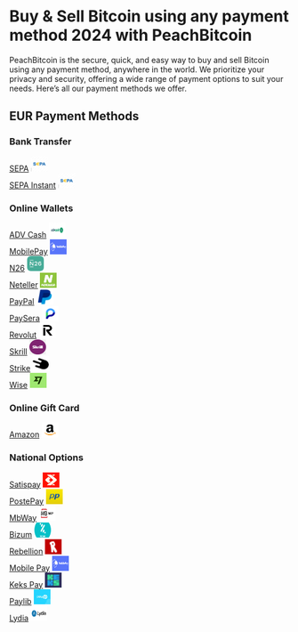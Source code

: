 <body class="payment-methods-page">

# Buy & Sell Bitcoin using any payment method 2024 with PeachBitcoin

PeachBitcoin is the secure, quick, and easy way to buy and sell Bitcoin using any payment method, anywhere in the world. We prioritize your privacy and security, offering a wide range of payment options to suit your needs. Here’s all our payment methods we offer.

## EUR Payment Methods

### Bank Transfer

<div class="payment-grid">
    <div class="payment-grid-item">
        <a href="/buy-bitcoin-with-sepa-no-id">SEPA</a> 
        <img src="/img/faq/logoimg/sepa.png" width="30px" height="27px" alt="Buy bitcoin with SEPA, Sell bitcoin with SEPA">
    </div>
    <div class="payment-grid-item">
        <a href="/buy-bitcoin-with-sepa-instant">SEPA Instant</a> 
        <img src="/img/faq/logoimg/sepa.png" width="30px" height="27px" alt="Buy bitcoin with SEPA Instant, Sell bitcoin with SEPA Instant">
    </div>
</div>

### Online Wallets

<div class="payment-grid">
    <div class="payment-grid-item">
        <a href="/buy-bitcoin-with-advcash">ADV Cash</a> 
        <img src="/img/faq/logoimg/advcash.png" width="30px" height="27px" alt="Buy bitcoin with ADV Cash, Sell bitcoin with ADV Cash">
    </div>
    <div class="payment-grid-item">
        <a href="/buy-bitcoin-with-mobilepay">MobilePay</a> 
        <img src="/img/faq/logoimg/mobilepay.png" width="30px" height="27px" alt="Buy bitcoin with MobilePay, Sell bitcoin with MobilePay">
    </div>
    <div class="payment-grid-item">
        <a href="/buy-bitcoin-with-N26">N26</a> 
        <img src="/img/faq/logoimg/n26.png" width="30px" height="27px" alt="Buy bitcoin with N26, Sell bitcoin with N26">
    </div>
    <div class="payment-grid-item">
        <a href="/buy-bitcoin-with-neteller">Neteller</a> 
        <img src="/img/faq/logoimg/neteller.png" width="30px" height="27px" alt="Buy bitcoin with Neteller, Sell bitcoin with Neteller">
    </div>
    <div class="payment-grid-item">
        <a href="/buy-bitcoin-with-paypal">PayPal</a> 
        <img src="/img/faq/logoimg/paypal.png" width="30px" height="27px" alt="Buy bitcoin with PayPal, Sell bitcoin with PayPal">
    </div>
    <div class="payment-grid-item">
        <a href="/buy-bitcoin-with-paysera">PaySera</a> 
        <img src="/img/faq/logoimg/paysera.png" width="30px" height="27px" alt="Buy bitcoin with PaySera, Sell bitcoin with PaySera">
    </div>
    <div class="payment-grid-item">
        <a href="/buy-bitcoin-with-revolut">Revolut</a> 
        <img src="/img/faq/logoimg/revolut.png" width="30px" height="27px" alt="Buy bitcoin with Revolut, Sell bitcoin with Revolut">
    </div>
    <div class="payment-grid-item">
        <a href="/buy-bitcoin-with-skrill">Skrill</a> 
        <img src="/img/faq/logoimg/skrill.png" width="30px" height="27px" alt="Buy bitcoin with Skrill, Sell bitcoin with Skrill">
    </div>
    <div class="payment-grid-item">
        <a href="/buy-bitcoin-with-strike">Strike</a> 
        <img src="/img/faq/logoimg/strike.png" width="30px" height="27px" alt="Buy bitcoin with Strike, Sell bitcoin with Strike">
    </div>
    <div class="payment-grid-item">
        <a href="/buy-bitcoin-with-wise">Wise</a> 
        <img src="/img/faq/logoimg/wise.png" width="30px" height="27px" alt="Buy bitcoin with Wise, Sell bitcoin with Wise">
    </div>
</div>

### Online Gift Card

<div class="payment-grid">
    <div class="payment-grid-item">
        <a href="/buy-btc-with-amazon">Amazon</a> 
        <img src="/img/faq/logoimg/amazon.png" width="30px" height="27px" alt="Buy bitcoin with Amazon, Sell bitcoin with Amazon">
    </div>
</div>

### National Options

<div class="payment-grid">
    <div class="payment-grid-item">
        <a href="/buy-bitcoin-with-SatisPay">Satispay</a> 
        <img src="/img/faq/logoimg/satispay.png" width="30px" height="27px" alt="Buy bitcoin with Satispay, Sell bitcoin with Satispay">
    </div>
    <div class="payment-grid-item">
        <a href="/buy-bitcoin-with-postepay">PostePay</a> 
        <img src="/img/faq/logoimg/postepay.png" width="30px" height="27px" alt="Buy bitcoin with PostePay, Sell bitcoin with PostePay">
    </div>
    <div class="payment-grid-item">
        <a href="/buy-bitcoin-with-mbway">MbWay</a> 
        <img src="/img/faq/logoimg/mbway.png" width="30px" height="27px" alt="Buy bitcoin with MbWay, Sell bitcoin with MbWay">
    </div>
    <div class="payment-grid-item">
        <a href="/buy-bitcoin-with-bizum">Bizum</a> 
        <img src="/img/faq/logoimg/Bizium.png" width="30px" height="27px" alt="Buy bitcoin with Bizum, Sell bitcoin with Bizum">
    </div>
    <div class="payment-grid-item">
        <a href="/buy-bitcoin-with-rebellion">Rebellion</a> 
        <img src="/img/faq/logoimg/rebellion.png" width="30px" height="27px" alt="Buy bitcoin with Rebellion, Sell bitcoin with Rebellion">
    </div>
    <div class="payment-grid-item">
        <a href="/buy-bitcoin-with-mobilepay">Mobile Pay</a> 
        <img src="/img/faq/logoimg/mobilepay.png" width="30px" height="27px" alt="Buy bitcoin with Mobile Pay, Sell bitcoin with Mobile Pay">
    </div>
    <div class="payment-grid-item">
        <a href="/buy-bitcoin-with-Keks">Keks Pay</a> 
        <img src="/img/faq/logoimg/keks.png" width="30px" height="27px" alt="Buy bitcoin with Keks Pay, Sell bitcoin with Keks Pay">
    </div>
    <div class="payment-grid-item">
        <a href="/buy-bitcoin-with-paylib">Paylib</a> 
        <img src="/img/faq/logoimg/paylib.png" width="30px" height="27px" alt="Buy bitcoin with Paylib, Sell bitcoin with Paylib">
    </div>
    <div class="payment-grid-item">
        <a href="/buy-bitcoin-with-lydia">Lydia</a> 
        <img src="/img/faq/logoimg/lydia.png" width="30px" height="27px" alt="Buy bitcoin with Lydia, Sell bitcoin with Lydia">
    </div>
</div>

</body>
